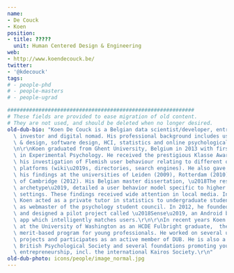 ```yaml
---
name:
- De Couck
- Koen
position:
- title: ?????
  unit: Human Centered Design & Engineering
web:
- http://www.koendecouck.be/
twitter:
- '@kdecouck'
tags:
# - people-phd
# - people-masters
# - people-ugrad

############################################################
# These fields are provided to ease migration of old content.
# They are not used, and should be deleted when no longer desired.
old-dub-bio: "Koen De Couck is a Belgian data scientist/developer, entrepreneur, angel\
  \ investor and digital nomad. His professional background includes user research\
  \ & design, software design, HCI, statistics and online psychological assessment.\r\
  \n\r\nKoen graduated from Ghent University, Belgium in 2013 with first class honours\
  \ in Experimental Psychology. He received the prestigious Klasse Award (2010) for\
  \ his investigation of Flemish user behaviour relating to different online knowledge\
  \ platforms (wiki\u2019s, directories, search engines). He also gave talks about\
  \ his findings at the universities of Leiden (2009), Rotterdam (2010) and University\
  \ of Cambridge (2012). His Belgian master dissertation, \u2018The researcher personality\
  \ archetype\u2019, detailed a user behavior model specific to higher educational\
  \ settings. These findings received wide attention in local media. In his free time\
  \ Koen acted as a private tutor in statistics to undergraduate students, and functioned\
  \ as webmaster of the psychology student council. In 2012, he founded his own company\
  \ and designed a pilot project called \u2018Sense\u2019, an Android based psychometrics\
  \ app which intelligently matches users.\r\n\r\nIn recent years Koen has been active\
  \ at the University of Washington as an HCDE Fulbright graduate,  the United States\
  \ merit-based program for young professionals. He worked on several user experience\
  \ projects and participates as an active member of DUB. He is also a member of the\
  \ British Psychological Society and several foundations promoting young responsible\
  \ entrepreneurship, incl. the international Kairos Society.\r\n"
old-dub-photo: icons/people/image_normal.jpg
---
```

